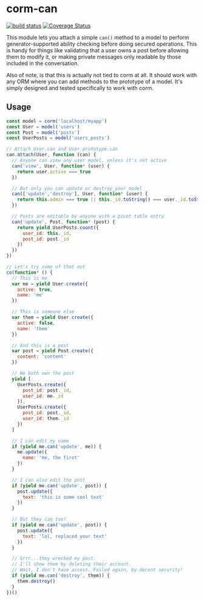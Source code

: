 # corm-can

[![build status](https://secure.travis-ci.org/Qard/corm-can.png)](http://travis-ci.org/Qard/corm-can) [![Coverage Status](https://coveralls.io/repos/Qard/corm-can/badge.png)](https://coveralls.io/r/Qard/corm-can)

This module lets you attach a simple `can()` method to a model to perform generator-supported ability checking before doing secured operations. This is handy for things like validating that a user owns a post before allowing them to modify it, or making private messages only readable by those included in the conversation.

Also of note, is that this is actually not tied to corm at all. It should work with any ORM where you can add methods to the prototype of a model. It's simply designed and tested specifically to work with corm.

## Usage

```js
const model = corm('localhost/myapp')
const User = model('users')
const Post = model('posts')
const UserPosts = model('users_posts')

// Attach User.can and User.prototype.can
can.attach(User, function (can) {
  // Anyone can view any user model, unless it's not active
  can('view', User, function* (user) {
    return user.active === true
  })

  // But only you can update or destroy your model
  can(['update','destroy'], User, function* (user) {
    return this.admin === true || this._id.toString() === user._id.toString()
  })

  // Posts are editable by anyone with a pivot table entry
  can('update', Post, function* (post) {
    return yield UserPosts.count({
      user_id: this._id,
      post_id: post._id
    })
  })
})

// Let's try some of that out
co(function* () {
  // This is me
  var me = yield User.create({
    active: true,
    name: 'me'
  })

  // This is someone else
  var them = yield User.create({
    active: false,
    name: 'them'
  })

  // And this is a post
  var post = yield Post.create({
    content: 'content'
  })

  // We both own the post
  yield [
    UserPosts.create({
      post_id: post._id,
      user_id: me._id
    }),
    UserPosts.create({
      post_id: post._id,
      user_id: them._id
    })
  ]

  // I can edit my name
  if (yield me.can('update', me)) {
    me.update({
      name: 'me, the first'
    })
  }

  // I can also edit the post
  if (yield me.can('update', post)) {
    post.update({
      text: 'this is some cool text'
    })
  }

  // But they can too!
  if (yield me.can('update', post)) {
    post.update({
      text: 'lol, replaced your text'
    })
  }

  // Grrr...they wrecked my post.
  // I'll show them by deleting their account.
  // Wait, I don't have access. Foiled again, by decent security!
  if (yield me.can('destroy', them)) {
    them.destroy()
  }
})()
```
